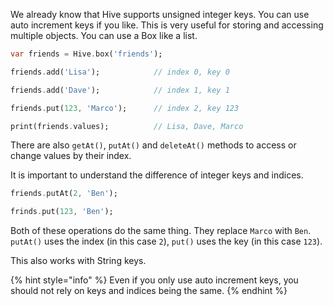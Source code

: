 We already know that Hive supports unsigned integer keys. You can use auto increment keys if you like. This is very useful for storing and accessing multiple objects. You can use a Box like a list.

```dart
var friends = Hive.box('friends');

friends.add('Lisa');            // index 0, key 0

friends.add('Dave');            // index 1, key 1

friends.put(123, 'Marco');      // index 2, key 123

print(friends.values);          // Lisa, Dave, Marco
```

There are also `getAt()`, `putAt()` and `deleteAt()` methods to access or change values by their index.

It is important to understand the difference of integer keys and indices.

```dart
friends.putAt(2, 'Ben');
```

```dart
frinds.put(123, 'Ben');
```

Both of these operations do the same thing. They replace `Marco` with `Ben`. `putAt()` uses the index (in this case `2`), `put()` uses the key (in this case `123`).

This also works with String keys.

{% hint style="info" %}
Even if you only use auto increment keys, you should not rely on keys and indices being the same.
{% endhint %}